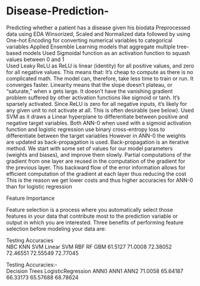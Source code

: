 # Disease-Prediction-
Predicting whether a patient has a disease given his biodata
Preprocessed data using EDA
Winsorized, Scaled and Normalized data followed by using One-hot Encoding for converting numerical variables to categorical variables 
Applied Ensemble Learning models that aggregate multiple tree-based models 
Used Sigmoidal function as an activation function to squash values between 0 and 1       
Used Leaky ReLU as ReLU is linear (identity) for all positive values, and zero for all negative values. This means that:
It’s cheap to compute as there is no complicated math. The model can, therefore, take less time to train or run.
It converges faster. Linearity means that the slope doesn’t plateau, or “saturate,” when x gets large. It doesn’t have the vanishing gradient problem suffered by other activation functions like sigmoid or tanh.
It’s sparsely activated. Since ReLU is zero for all negative inputs, it’s likely for any given unit to not activate at all. This is often desirable (see below).
Used SVM as it draws a Linear hyperplane to differentiate between positive and negative target variables. Both ANN-0 when used with a sigmoid activation function and logistic regression use binary cross-entropy loss to differentiate between the target variables
However in ANN-0 the weights are updated as back-propagation is used. Back-propagation is an iterative method. We start with some set of values for our model parameters (weights and biases), and improve them slowly.
Partial computations of the gradient from one layer are reused in the computation of the gradient for the previous layer. This backward flow of the error information allows for efficient computation of the gradient at each layer thus reducing the cost
This is the reason we get lower costs and thus higher accuracies for ANN-0 than for logistic regression

Feature Importance 

Feature selection is a process where you automatically select those features in your data that contribute 
most to the prediction variable or output in which you are interested. Three benefits of performing feature selection 
before modeling your data are:

Testing Accuracies	 	 	 	 	 
NBC	    KNN		  SVM Linear SVM RBF	RF	      GBM
61.5127	71.0008	72.38052	72.46551	72.55549	72.77045

Testing Accuracies:-	 	 	 	 
Decision Trees	 LogisticRegression	ANN0	    ANN1	    ANN2
71.0058	         65.64187	          66.33173	65.57688	68.78624
